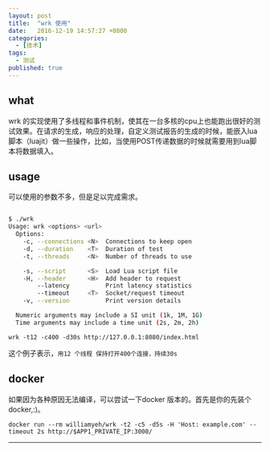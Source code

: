 ```yaml
---
layout: post
title:  "wrk 使用"
date:   2016-12-19 14:57:27 +0800
categories:
  - [技术]
tags: 
  - 测试
published: true
---
```


## what

wrk 的实现使用了多线程和事件机制，使其在一台多核的cpu上也能跑出很好的测试效果。在请求的生成，响应的处理，自定义测试报告的生成的时候，能嵌入lua脚本（luajit）做一些操作，比如，当使用POST传递数据的时候就需要用到lua脚本将数据填入。

## usage
可以使用的参数不多，但是足以完成需求。

```sh

$ ./wrk
Usage: wrk <options> <url>
  Options:
    -c, --connections <N>  Connections to keep open
    -d, --duration    <T>  Duration of test
    -t, --threads     <N>  Number of threads to use

    -s, --script      <S>  Load Lua script file
    -H, --header      <H>  Add header to request
        --latency          Print latency statistics
        --timeout     <T>  Socket/request timeout
    -v, --version          Print version details

  Numeric arguments may include a SI unit (1k, 1M, 1G)
  Time arguments may include a time unit (2s, 2m, 2h)
```

    wrk -t12 -c400 -d30s http://127.0.0.1:8080/index.html

这个例子表示，`用12 个线程 保持打开400个连接，持续30s`

## docker
如果因为各种原因无法编译，可以尝试一下docker 版本的。首先是你的先装个docker,:)。

    docker run --rm williamyeh/wrk -t2 -c5 -d5s -H 'Host: example.com' --timeout 2s http://$APP1_PRIVATE_IP:3000/

---

[1]: https://github.com/wg/wrk "wrk"
[2]: https://www.digitalocean.com/community/tutorials/how-to-benchmark-http-latency-with-wrk-on-ubuntu-14-04#step-4-—-run-a-wrk-benchmark-test "how-to-benchmark-http-latency-with-wrk-on-ubuntu-14-04"
